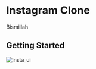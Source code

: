# Instagram Clone

Bismillah

## Getting Started

![insta_ui](https://user-images.githubusercontent.com/121254411/209843293-479fe4da-bf87-4c14-b069-166c4b510798.png)
